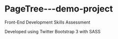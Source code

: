 PageTree---demo-project
=======================

Front-End Development Skills Assessment

Developed using Twitter Bootstrap 3 with SASS 

